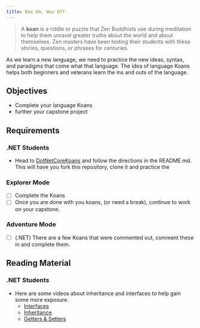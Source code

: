 ```yaml
---
title: Wax On, Wax Off
---
```


> A **koan** is a riddle or puzzle that Zen Buddhists use during meditation to help them unravel greater truths about the world and about themselves. Zen masters have been testing their students with these stories, questions, or phrases for centuries.

As we learn a new language, we need to practice the new ideas, syntax, and paradigms that come what that language. The idea of language Koans helps both beginners and veterans learn the ins and outs of the language.

## Objectives

- Complete your language Koans
- further your capstone project

## Requirements

### .NET Students

- Head to [DotNetCoreKoans](https://github.com/suncoast-devs/DotNetCoreKoans) and follow the directions in the README.md. This will have you fork this repository, clone it and practice the

### Explorer Mode

- [ ] Complete the Koans
- [ ] Once you are done with you koans, (or need a break), continue to work on your capstone.

### Adventure Mode

- [ ] (.NET) There are a few Koans that were commented out, comment these in and complete them.

## Reading Material

### .NET Students

- Here are some videos about inheritance and interfaces to help gain some more exposure.
  - [Interfaces](https://www.youtube.com/watch?v=neTerkT7LhE)
  - [Inheritance](https://www.youtube.com/watch?v=m0DJIhmUtP8)
  - [Getters & Setters](https://www.youtube.com/watch?v=M0IY3712QCE)
